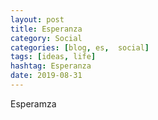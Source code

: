 ```yaml
---
layout: post
title: Esperanza
category: Social
categories: [blog, es,  social]
tags: [ideas, life]
hashtag: Esperanza
date: 2019-08-31
---
```


Esperamza
